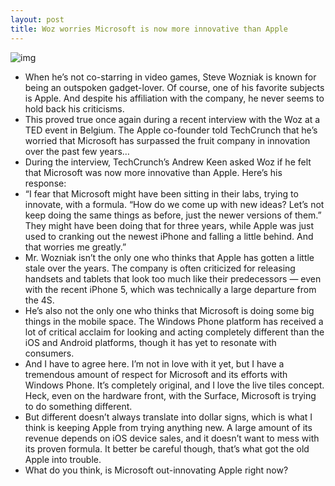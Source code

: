 ```yaml
---
layout: post
title: Woz worries Microsoft is now more innovative than Apple
---
```

![img](http://media.idownloadblog.com/wp-content/uploads/2012/11/steve-woz-techcrunch-tv.png)
* When he’s not co-starring in video games, Steve Wozniak is known for being an outspoken gadget-lover. Of course, one of his favorite subjects is Apple. And despite his affiliation with the company, he never seems to hold back his criticisms.
* This proved true once again during a recent interview with the Woz at a TED event in Belgium. The Apple co-founder told TechCrunch that he’s worried that Microsoft has surpassed the fruit company in innovation over the past few years…
* During the interview, TechCrunch’s Andrew Keen asked Woz if he felt that Microsoft was now more innovative than Apple. Here’s his response:
* “I fear that Microsoft might have been sitting in their labs, trying to innovate, with a formula. “How do we come up with new ideas? Let’s not keep doing the same things as before, just the newer versions of them.” They might have been doing that for three years, while Apple was just used to cranking out the newest iPhone and falling a little behind. And that worries me greatly.”
* Mr. Wozniak isn’t the only one who thinks that Apple has gotten a little stale over the years. The company is often criticized for releasing handsets and tablets that look too much like their predecessors — even with the recent iPhone 5, which was technically a large departure from the 4S.
* He’s also not the only one who thinks that Microsoft is doing some big things in the mobile space. The Windows Phone platform has received a lot of critical acclaim for looking and acting completely different than the iOS and Android platforms, though it has yet to resonate with consumers.
* And I have to agree here. I’m not in love with it yet, but I have a tremendous amount of respect for Microsoft and its efforts with Windows Phone. It’s completely original, and I love the live tiles concept. Heck, even on the hardware front, with the Surface, Microsoft is trying to do something different.
* But different doesn’t always translate into dollar signs, which is what I think is keeping Apple from trying anything new. A large amount of its revenue depends on iOS device sales, and it doesn’t want to mess with its proven formula. It better be careful though, that’s what got the old Apple into trouble.
* What do you think, is Microsoft out-innovating Apple right now?

